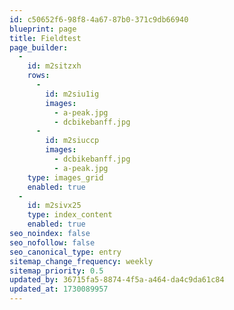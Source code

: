 ```yaml
---
id: c50652f6-98f8-4a67-87b0-371c9db66940
blueprint: page
title: Fieldtest
page_builder:
  -
    id: m2sitzxh
    rows:
      -
        id: m2siu1ig
        images:
          - a-peak.jpg
          - dcbikebanff.jpg
      -
        id: m2siuccp
        images:
          - dcbikebanff.jpg
          - a-peak.jpg
    type: images_grid
    enabled: true
  -
    id: m2sivx25
    type: index_content
    enabled: true
seo_noindex: false
seo_nofollow: false
seo_canonical_type: entry
sitemap_change_frequency: weekly
sitemap_priority: 0.5
updated_by: 36715fa5-8874-4f5a-a464-da4c9da61c84
updated_at: 1730089957
---
```

